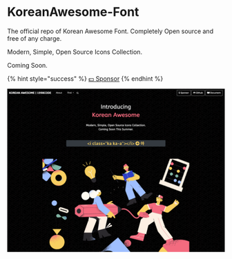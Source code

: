 # KoreanAwesome-Font

The official repo of Korean Awesome Font. Completely Open source and free of any charge.

Modern, Simple, Open Source Icons Collection.

Coming Soon.

{% hint style="success" %}
[💵 Sponsor](https://github.com/sponsors/1998code)
{% endhint %}



![](.gitbook/assets/cover.png)

